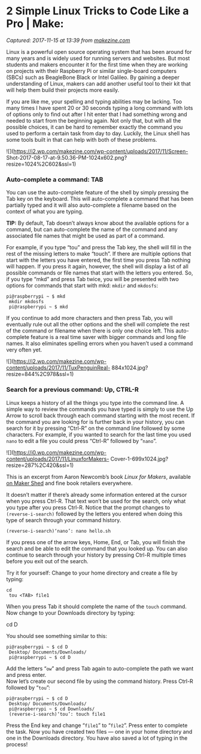 # 2 Simple Linux Tricks to Code Like a Pro | Make:

_Captured: 2017-11-15 at 13:39 from [makezine.com](https://makezine.com/2017/11/10/2-simple-linux-tricks/)_

Linux is a powerful open source operating system that has been around for many
years and is widely used for running servers and websites. But most students
and makers encounter it for the first time when they are working on projects
with their Raspberry Pi or similar single-board computers (SBCs) such as
BeagleBone Black or Intel Galileo. By gaining a deeper understanding of Linux,
makers can add another useful tool to their kit that will help them build
their projects more easily.

If you are like me, your spelling and typing abilities may be lacking. Too
many times I have spent 20 or 30 seconds typing a long command with lots of
options only to find out after I hit enter that I had something wrong and
needed to start from the beginning again. Not only that, but with all the
possible choices, it can be hard to remember exactly the command you used to
perform a certain task from day to day. Luckily, the Linux shell has some
tools built in that can help with both of these problems.

![](https://i2.wp.com/makezine.com/wp-content/uploads/2017/11/Screen-
Shot-2017-08-17-at-9.50.36-PM-1024x602.png?resize=1024%2C602&ssl=1)<img
class="aligncenter size-large wp-image-534033"
src="https://i2.wp.com/makezine.com/wp-content/uploads/2017/11/Screen-
Shot-2017-08-17-at-9.50.36-PM-1024x602.png?resize=1024%2C602&#038;ssl=1"
alt="" srcset="https://i0.wp.com/makezine.com/wp-content/uploads/2017/11
/Screen-Shot-2017-08-17-at-9.50.36-PM.png?resize=1024%2C602&amp;ssl=1 1024w,
https://i0.wp.com/makezine.com/wp-content/uploads/2017/11/Screen-
Shot-2017-08-17-at-9.50.36-PM.png?resize=620%2C365&amp;ssl=1 620w,
https://i0.wp.com/makezine.com/wp-content/uploads/2017/11/Screen-
Shot-2017-08-17-at-9.50.36-PM.png?resize=768%2C452&amp;ssl=1 768w,
https://i0.wp.com/makezine.com/wp-content/uploads/2017/11/Screen-
Shot-2017-08-17-at-9.50.36-PM.png?resize=90%2C53&amp;ssl=1 90w,
https://i0.wp.com/makezine.com/wp-content/uploads/2017/11/Screen-
Shot-2017-08-17-at-9.50.36-PM.png?resize=300%2C176&amp;ssl=1 300w,
https://i0.wp.com/makezine.com/wp-content/uploads/2017/11/Screen-
Shot-2017-08-17-at-9.50.36-PM.png?w=1600&amp;ssl=1 1600w" sizes="(max-width:
1000px) 100vw, 1000px" data-recalc-dims="1" />

### Auto-complete a command: TAB

You can use the auto-complete feature of the shell by simply pressing the Tab
key on the keyboard. This will auto-complete a command that has been partially
typed and it will also auto-complete a filename based on the context of what
you are typing.

**TIP:** By default, Tab doesn’t always know about the available options for a command, but can auto-complete the name of the command and any associated file names that might be used as part of a command.

For example, if you type “tou” and press the Tab key, the shell will fill in
the rest of the missing letters to make “touch”. If there are multiple options
that start with the letters you have entered, the first time you press Tab
nothing will happen. If you press it again, however, the shell will display a
list of all possible commands or file names that start with the letters you
entered. So, if you type “mkd” and press Tab twice, you will be presented with
two options for commands that start with mkd: `mkdir` and `mkdosfs`:

    
    
    pi@raspberrypi ~ $ mkd
     mkdir mkdosfs
     pi@raspberrypi ~ $ mkd

If you continue to add more characters and then press Tab, you will eventually
rule out all the other options and the shell will complete the rest of the
command or filename when there is only one choice left. This auto-complete
feature is a real time saver with bigger commands and long file names. It also
eliminates spelling errors when you haven’t used a command very often yet.

![](https://i2.wp.com/makezine.com/wp-content/uploads/2017/11/TuxPenguinReal-
884x1024.jpg?resize=844%2C978&ssl=1)<img class="aligncenter wp-image-534034"
src="https://i2.wp.com/makezine.com/wp-content/uploads/2017/11/TuxPenguinReal-
884x1024.jpg?resize=844%2C978&#038;ssl=1" alt=""
srcset="https://i2.wp.com/makezine.com/wp-
content/uploads/2017/11/TuxPenguinReal.jpg?resize=884%2C1024&amp;ssl=1 884w,
https://i2.wp.com/makezine.com/wp-
content/uploads/2017/11/TuxPenguinReal.jpg?resize=620%2C718&amp;ssl=1 620w,
https://i2.wp.com/makezine.com/wp-
content/uploads/2017/11/TuxPenguinReal.jpg?resize=768%2C889&amp;ssl=1 768w,
https://i2.wp.com/makezine.com/wp-
content/uploads/2017/11/TuxPenguinReal.jpg?resize=90%2C104&amp;ssl=1 90w,
https://i2.wp.com/makezine.com/wp-
content/uploads/2017/11/TuxPenguinReal.jpg?resize=300%2C347&amp;ssl=1 300w,
https://i2.wp.com/makezine.com/wp-
content/uploads/2017/11/TuxPenguinReal.jpg?resize=345%2C400&amp;ssl=1 345w,
https://i2.wp.com/makezine.com/wp-
content/uploads/2017/11/TuxPenguinReal.jpg?w=1600&amp;ssl=1 1600w" sizes
="(max-width: 844px) 100vw, 844px" data-recalc-dims="1" />

### Search for a previous command: Up, CTRL-R

Linux keeps a history of all the things you type into the command line. A
simple way to review the commands you have typed is simply to use the Up Arrow
to scroll back through each command starting with the most recent. If the
command you are looking for is further back in your history, you can search
for it by pressing “Ctrl-R” on the command line followed by some characters.
For example, if you wanted to search for the last time you used `nano` to edit
a file you could press “Ctrl-R” followed by “`nano`”.

![](https://i0.wp.com/makezine.com/wp-content/uploads/2017/11/LinuxforMakers-
Cover-1-699x1024.jpg?resize=287%2C420&ssl=1)<img class="wp-image-534035"
src="https://i0.wp.com/makezine.com/wp-content/uploads/2017/11/LinuxforMakers-
Cover-1-699x1024.jpg?resize=287%2C420&#038;ssl=1" alt=""
srcset="https://i0.wp.com/makezine.com/wp-content/uploads/2017/11
/LinuxforMakers-Cover-1.jpg?resize=699%2C1024&amp;ssl=1 699w,
https://i0.wp.com/makezine.com/wp-content/uploads/2017/11/LinuxforMakers-
Cover-1.jpg?resize=620%2C908&amp;ssl=1 620w, https://i0.wp.com/makezine.com
/wp-content/uploads/2017/11/LinuxforMakers-
Cover-1.jpg?resize=768%2C1125&amp;ssl=1 768w, https://i0.wp.com/makezine.com
/wp-content/uploads/2017/11/LinuxforMakers-
Cover-1.jpg?resize=90%2C132&amp;ssl=1 90w, https://i0.wp.com/makezine.com/wp-
content/uploads/2017/11/LinuxforMakers-Cover-1.jpg?resize=300%2C439&amp;ssl=1
300w, https://i0.wp.com/makezine.com/wp-content/uploads/2017/11
/LinuxforMakers-Cover-1.jpg?resize=273%2C400&amp;ssl=1 273w,
https://i0.wp.com/makezine.com/wp-content/uploads/2017/11/LinuxforMakers-
Cover-1.jpg?w=1168&amp;ssl=1 1168w" sizes="(max-width: 287px) 100vw, 287px"
data-recalc-dims="1" />

This is an excerpt from Aaron Newcomb’s book _Linux for Makers_, available [on
Maker Shed](https://www.makershed.com/products/make-linux-for-makers) and fine
book retailers everywhere.

It doesn’t matter if there’s already some information entered at the cursor
when you press Ctrl-R. That text won’t be used for the search, only what you
type after you press Ctrl-R. Notice that the prompt changes to
`(reverse-i-search)` followed by the letters you entered when doing this type
of search through your command history.

    
    
    (reverse-i-search)‘nano’: nano hello.sh

If you press one of the arrow keys, Home, End, or Tab, you will finish the
search and be able to edit the command that you looked up. You can also
continue to search through your history by pressing Ctrl-R multiple times
before you exit out of the search.

Try it for yourself: Change to your home directory and create a file by
typing:

    
    
    cd
     tou <TAB> file1

When you press Tab it should complete the name of the `touch` command. Now
change to your Downloads directory by typing:

cd D <TAB> <TAB>

You should see something similar to this:

    
    
    pi@raspberrypi ~ $ cd D
     Desktop/ Documents/Downloads/
     pi@raspberrypi ~ $ cd D

Add the letters “`ow`” and press Tab again to auto-complete the path we want
and press enter.  
Now let’s create our second file by using the command history. Press Ctrl-R
followed by “`tou`”:

    
    
    pi@raspberrypi ~ $ cd D
     Desktop/ Documents/Downloads/
     pi@raspberrypi ~ $ cd Downloads/
     (reverse-i-search)‘tou’: touch file1

Press the End key and change “`file1`” to “`file2`”. Press enter to complete
the task. Now you have created two files — one in your home directory and one
in the Downloads directory. You have also saved a lot of typing in the
process!
